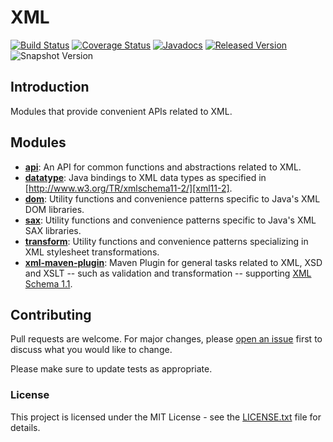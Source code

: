 # XML

[![Build Status](https://github.com/openjax/xml/workflows/build.yml/badge.svg)](https://github.com/openjax/xml/actions/workflows/build.yml)
[![Coverage Status](https://coveralls.io/repos/github/openjax/xml/badge.svg)](https://coveralls.io/github/openjax/xml)
[![Javadocs](https://www.javadoc.io/badge/org.openjax.xml/xml-maven-plugin.svg)](https://www.javadoc.io/doc/org.openjax.xml/xml-maven-plugin)
[![Released Version](https://img.shields.io/maven-central/v/org.openjax.xml/xml-maven-plugin.svg)](https://mvnrepository.com/artifact/org.openjax.xml/xml-maven-plugin)
![Snapshot Version](https://img.shields.io/nexus/s/org.openjax.xml/xml-maven-plugin?label=maven-snapshot&server=https%3A%2F%2Foss.sonatype.org)

## Introduction

Modules that provide convenient APIs related to XML.

## Modules

* **[api][api]**: An API for common functions and abstractions related to XML.
* **[datatype][datatype]**: Java bindings to XML data types as specified in [http://www.w3.org/TR/xmlschema11-2/][xml11-2].
* **[dom][dom]**: Utility functions and convenience patterns specific to Java's XML DOM libraries.
* **[sax][sax]**: Utility functions and convenience patterns specific to Java's XML SAX libraries.
* **[transform][transform]**: Utility functions and convenience patterns specializing in XML stylesheet transformations.
* **[xml-maven-plugin][xml-maven-plugin]**: Maven Plugin for general tasks related to XML, XSD and XSLT -- such as validation and transformation -- supporting [XML Schema 1.1][xml11-1].

## Contributing

Pull requests are welcome. For major changes, please [open an issue](../../issues) first to discuss what you would like to change.

Please make sure to update tests as appropriate.

### License

This project is licensed under the MIT License - see the [LICENSE.txt](LICENSE.txt) file for details.

[api]: /api
[datatype]: /datatype
[dom]: /dom
[sax]: /sax
[transform]: /transform
[xml-maven-plugin]: /xml-maven-plugin
[xml11-1]: https://www.w3.org/TR/xmlschema11-1/
[xml11-2]: http://www.w3.org/TR/xmlschema11-2/